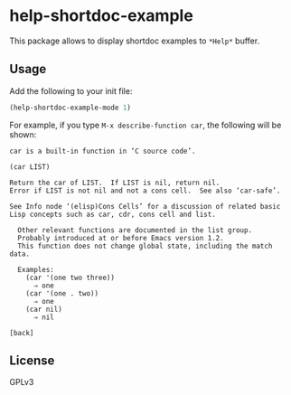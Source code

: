 # help-shortdoc-example

This package allows to display shortdoc examples to `*Help*` buffer.

## Usage

Add the following to your init file:

```lisp
(help-shortdoc-example-mode 1)
```

For example, if you type `M-x describe-function car`, the following will be shown:

```
car is a built-in function in ‘C source code’.

(car LIST)

Return the car of LIST.  If LIST is nil, return nil.
Error if LIST is not nil and not a cons cell.  See also ‘car-safe’.

See Info node ‘(elisp)Cons Cells’ for a discussion of related basic
Lisp concepts such as car, cdr, cons cell and list.

  Other relevant functions are documented in the list group.
  Probably introduced at or before Emacs version 1.2.
  This function does not change global state, including the match data.

  Examples:
    (car '(one two three))
      ⇒ one
    (car '(one . two))
      ⇒ one
    (car nil)
      ⇒ nil

[back]
```

## License

GPLv3
